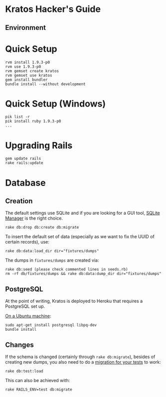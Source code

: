 Kratos Hacker's Guide
=====================

Environment
-----------

# Quick Setup

    rvm install 1.9.3-p0
    rvm use 1.9.3-p0
    rvm gemset create kratos
    rvm gemset use kratos
    gem install bundler
    bundle install --without development

# Quick Setup (Windows)

    pik list -r
    pik install ruby 1.9.3-p0
    ...
  
# Upgrading Rails

    gem update rails
    rake rails:update

# Database

## Creation

The default settings use SQLite and if you are looking for a GUI tool, [SQLite Manager](http://code.google.com/p/sqlite-manager/)
is the right choice.

    rake db:drop db:create db:migrate

To insert the default set of data (especially as we want to fix the UUID of certain records), use:

    rake db:data:load_dir dir="fixtures/dumps"

The dumps in `fixtures/dumps` are created via:

    rake db:seed (please check commented lines in seeds.rb)
    rm -rf db/fixtures/dumps && rake db:data:dump_dir dir="fixtures/dumps"

## PostgreSQL

At the point of writing, Kratos is deployed to Heroku that requires a PostgreSQL set up.

[On a Ubuntu machine](http://stackoverflow.com/a/3116128/36397):

    sudo apt-get install postgresql libpq-dev
    bundle install

## Changes

If the schema is changed (certainly through `rake db:migrate`), besides of creating new dumps, you also need to do a [migration for your tests](http://stackoverflow.com/q/4949319) to work:

    rake db:test:load

This can also be achieved with:

    rake RAILS_ENV=test db:migrate
